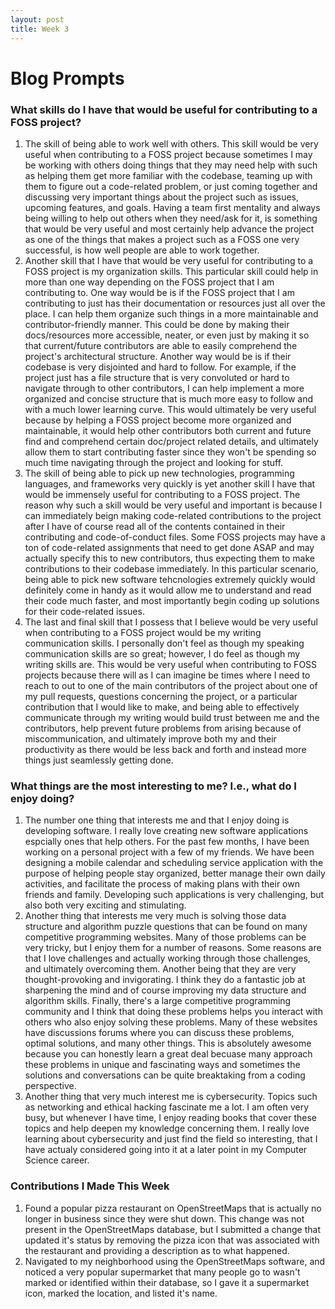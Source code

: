 ```yaml
---
layout: post
title: Week 3
---
```



# Blog Prompts

### What skills do I have that would be useful for contributing to a FOSS project?
1. The skill of being able to work well with others. This skill would be very useful when contributing to a FOSS project because sometimes I may be working with others doing things that they may need help with such as helping them get more familiar with the codebase, teaming up with them to figure out a code-related problem, or just coming together and discussing very important things about the project such as issues, upcoming features, and goals. Having a team first mentality and always being willing to help out others when they need/ask for it, is something that would be very useful and most certainly help advance the project as one of the things that makes a project such as a FOSS one very successful, is how well people are able to work together.
2. Another skill that I have that would be very useful for contributing to a FOSS project is my organization skills. This particular skill could help in more than one way depending on the FOSS project that I am contributing to. One way would be is if the FOSS project that I am contributing to just has their documentation or resources just all over the place. I can help them organize such things in a more maintainable and contributor-friendly manner. This could be done by making their docs/resources more accessible, neater, or even just by making it so that current/future contributors are able to easily comprehend the project's architectural structure. Another way would be is if their codebase is very disjointed and hard to follow. For example, if the project just has a file structure that is very convoluted or hard to navigate through to other contributors, I can help implement a more organized and concise structure that is much more easy to follow and with a much lower learning curve. This would ultimately be very useful because by helping a FOSS project become more organized and maintainable, it would help other contributors both current and future find and comprehend certain doc/project related details, and ultimately allow them to start contributing faster since they won't be spending so much time navigating through the project and looking for stuff.
3. The skill of being able to pick up new technologies, programming languages, and frameworks very quickly is yet another skill I have that would be immensely useful for contributing to a FOSS project. The reason why such a skill would be very useful and important is because I can immediately beign making code-related contributions to the project after I have of course read all of the contents contained in their contributing and code-of-conduct files. Some FOSS projects may have a ton of code-related assignments that need to get done ASAP and may actually specify this to new contributors, thus expecting them to make contributions to their codebase immediately. In this particular scenario, being able to pick new software tehcnologies extremely quickly would definitely come in handy as it would allow me to understand and read their code much faster, and most importantly begin coding up solutions for their code-related issues.
4. The last and final skill that I possess that I believe would be very useful when contributing to a FOSS project would be my writing communication skills. I personally don't feel as though my speaking communication skills are so great; however, I do feel as though my writing skills are. This would be very useful when contributing to FOSS projects because there will as I can imagine be times where I need to reach to out to one of the main contributors of the project about one of my pull requests, questions concerning the project, or a particular contribution that I would like to make, and being able to effectively communicate through my writing would build trust between me and the contributors, help prevent future problems from arising because of miscommunication, and ultimately improve both my and their productivity as there would be less back and forth and instead more things just seamlessly getting done.

### What things are the most interesting to me? I.e., what do I enjoy doing?
1. The number one thing that interests me and that I enjoy doing is developing software. I really love creating new software applications espcially ones that help others. For the past few months, I have been working on a personal project with a few of my friends. We have been designing a mobile calendar and scheduling service application with the purpose of helping people stay organized, better manage their own daily activities, and facilitate the process of making plans with their own friends and family. Developing such applications is very challenging, but also both very exciting and stimulating. 
2. Another thing that interests me very much is solving those data structure and algorithm puzzle questions that can be found on many competitive programming websites. Many of those problems can be very tricky, but I enjoy them for a number of reasons. Some reasons are that I love challenges and actually working through those challenges, and ultimately overcoming them. Another being that they are very thought-provoking and invigorating. I think they do a fantastic job at sharpening the mind and of course improving my data structure and algorithm skills. Finally, there's a large competitive programming community and I think that doing these problems helps you interact with others who also enjoy solving these problems. Many of these websites have discussions forums where you can discuss these problems, optimal solutions, and many other things. This is absolutely awesome because you can honestly learn a great deal becuase many approach these problems in unique and fascinating ways and sometimes the solutions and conversations can be quite breaktaking from a coding perspective.
3. Another thing that very much interest me is cybersecurity. Topics such as networking and ethical hacking fascinate me a lot. I am often very busy, but whenever I have time, I enjoy reading books that cover these topics and help deepen my knowledge concerning them. I really love learning about cybersecurity and just find the field so interesting, that I have actualy considered going into it at a later point in my Computer Science career.

### Contributions I Made This Week
1. Found a popular pizza restaurant on OpenStreetMaps that is actually no longer in business since they were shut down. This change was not present in the OpenStreetMaps database, but I submitted a change that updated it's status by removing the pizza icon that was associated with the restaurant and providing a description as to what happened.
2. Navigated to my neighborhood using the OpenStreetMaps software, and noticed a very popular supermarket that many people go to wasn't marked or identified within their database, so I gave it a supermarket icon, marked the location, and listed it's name.
